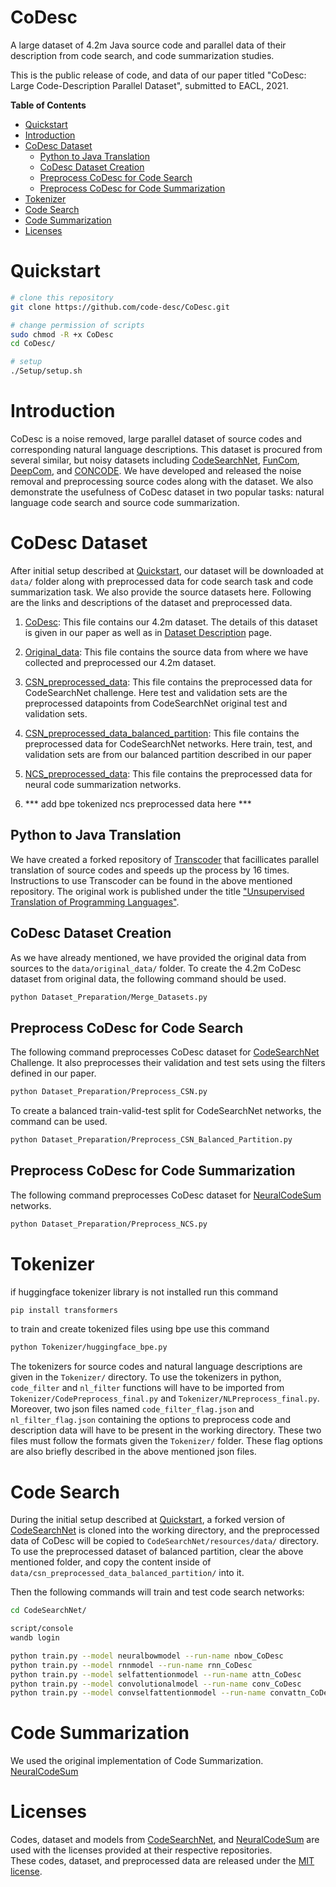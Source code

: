 # CoDesc

A large dataset of 4.2m Java source code and parallel data of their description from code search, and code summarization studies.

This is the public release of code, and data of our paper titled "CoDesc: Large Code-Description Parallel Dataset", submitted to EACL, 2021.

**Table of Contents**

<!-- TOC depthFrom:1 depthTo:6 withLinks:1 updateOnSave:1 orderedList:0 -->

- [Quickstart](#quickstart)
- [Introduction](#introduction)
- [CoDesc Dataset](#codesc-dataset)
    - [Python to Java Translation](#python-to-java-translation)
    - [CoDesc Dataset Creation](#codesc-dataset-creation)
    - [Preprocess CoDesc for Code Search](#preprocess-codesc-for-code-search)
    - [Preprocess CoDesc for Code Summarization](#preprocess-codesc-for-code-summarization)
- [Tokenizer](#tokenizer)
- [Code Search](#code-search)
- [Code Summarization](#code-summarization)
- [Licenses](#licenses)

<!-- /TOC -->

# Quickstart
  ```bash
  # clone this repository
  git clone https://github.com/code-desc/CoDesc.git
  
  # change permission of scripts
  sudo chmod -R +x CoDesc
  cd CoDesc/

  # setup
  ./Setup/setup.sh
  ```

# Introduction
CoDesc is a noise removed, large parallel dataset of source codes and corresponding natural language descriptions. This dataset is procured from several similar, but noisy datasets including [CodeSearchNet](https://github.com/github/CodeSearchNet.git), [FunCom](http://leclair.tech/data/funcom/), [DeepCom](https://github.com/xing-hu/DeepCom.git), and [CONCODE](https://github.com/sriniiyer/concode.git). We have developed and released the noise removal and preprocessing source codes along with the dataset. We also demonstrate the usefulness of CoDesc dataset in two popular tasks: natural language code search and source code summarization.


# CoDesc Dataset
After initial setup described at [Quickstart](#quickstart), our dataset will be downloaded at `data/` folder along with preprocessed data for code search task and code summarization task. We also provide the source datasets here. Following are the links and descriptions of the dataset and preprocessed data.

1. [CoDesc](https://mega.nz/file/x5BQGDCY#LwmKDu5eYNTdG85xrW85jh3gcJvcsBpKwY9ufTFM1vs): This file contains our 4.2m dataset. The details of this dataset is given in our paper as well as in [Dataset Description](https://github.com/code-desc/CoDesc/blob/master/Dataset%20Description.md) page.

2. [Original_data](https://mega.nz/file/ZpoBla5a#qeSxMXP6v-2FEI237cIVrFhuqnq5DHh88_EKuReSY3k): This file contains the source data from where we have collected and preprocessed our 4.2m dataset.

3. [CSN_preprocessed_data](https://mega.nz/file/Q4oxQCIb#CT7P5zq1WbiWOLTeafg-mFD2QZEmF1YwZmDhGZkzU90): This file contains the preprocessed data for CodeSearchNet challenge. Here test and validation sets are the preprocessed datapoints from CodeSearchNet original test and validation sets.

4. [CSN_preprocessed_data_balanced_partition](https://mega.nz/file/t543VCyA#4BLjB28yYNDT9kXBs6NWmY1ADOCMyuvqDXLg9yPhiaI): This file contains the preprocessed data for CodeSearchNet networks. Here train, test, and validation sets are from our balanced partition described in our paper

5. [NCS_preprocessed_data](https://mega.nz/file/45BXRSSb#sj2bSC9AHxralmpAud6Uy1_g6HOFnZq0Dk4pfqiP-1M): This file contains the preprocessed data for neural code summarization networks.

6. *** add bpe tokenized ncs preprocessed data here ***

## Python to Java Translation
We have created a forked repository of [Transcoder](https://github.com/code-desc/TransCoder.git) that facillicates parallel translation of source codes and speeds up the process by 16 times. Instructions to use Transcoder can be found in the above mentioned repository. The original work is published under the title ["Unsupervised Translation of Programming Languages"](https://arxiv.org/abs/2006.03511).

## CoDesc Dataset Creation
As we have already mentioned, we have provided the original data from sources to the `data/original_data/` folder. To create the 4.2m CoDesc dataset from original data, the following command should be used.
 ```bash
 python Dataset_Preparation/Merge_Datasets.py
 ```

## Preprocess CoDesc for Code Search 
The following command preprocesses CoDesc dataset for [CodeSearchNet](https://arxiv.org/abs/1909.09436) Challenge. It also preprocesses their validation and test sets using the filters defined in our paper.
 ```bash
 python Dataset_Preparation/Preprocess_CSN.py
 ```

 To create a balanced train-valid-test split for CodeSearchNet networks, the command can be used.
  ```bash
 python Dataset_Preparation/Preprocess_CSN_Balanced_Partition.py
 ```

## Preprocess CoDesc for Code Summarization
The following command preprocesses CoDesc dataset for [NeuralCodeSum](https://arxiv.org/abs/2005.00653) networks.
  ```bash
 python Dataset_Preparation/Preprocess_NCS.py
 ```
 
# Tokenizer
if huggingface tokenizer library is not installed run this command
  ```bash
 pip install transformers
 ```
 to train and create tokenized files using bpe use this command
 ```bash
 python Tokenizer/huggingface_bpe.py
 ```

The tokenizers for source codes and natural language descriptions are given in the `Tokenizer/` directory. To use the tokenizers in python, `code_filter` and `nl_filter` functions will have to be imported from `Tokenizer/CodePreprocess_final.py` and `Tokenizer/NLPreprocess_final.py`.  Moreover, two json files named `code_filter_flag.json` and `nl_filter_flag.json` containing the options to preprocess code and description data will have to be present in the working directory. These two files must follow the formats given the `Tokenizer/` folder. These flag options are also briefly described in the above mentioned json files.

# Code Search
During the initial setup described at [Quickstart](#quickstart), a forked version of [CodeSearchNet](https://github.com/code-desc/CodeSearchNet.git) is cloned into the working directory, and the preprocessed data of CoDesc will be copied to `CodeSearchNet/resources/data/` directory. To use the preprocessed dataset of balanced partition, clear the above mentioned folder, and copy the content inside of `data/csn_preprocessed_data_balanced_partition/` into it.

Then the following commands will train and test code search networks:
 ```bash
 cd CodeSearchNet/
 
 script/console
 wandb login
 
 python train.py --model neuralbowmodel --run-name nbow_CoDesc
 python train.py --model rnnmodel --run-name rnn_CoDesc
 python train.py --model selfattentionmodel --run-name attn_CoDesc
 python train.py --model convolutionalmodel --run-name conv_CoDesc
 python train.py --model convselfattentionmodel --run-name convattn_CoDesc
 ```

# Code Summarization
We used the original implementation of Code Summarization. [NeuralCodeSum](https://github.com/wasiahmad/NeuralCodeSum.git)


# Licenses
Codes, dataset and models from [CodeSearchNet](https://github.com/github/CodeSearchNet.git), and [NeuralCodeSum](https://github.com/wasiahmad/NeuralCodeSum.git) are used with the licenses provided at their respective repositories.   
These codes, dataset, and preprocessed data are released under the [MIT license](https://github.com/code-desc/CoDesc/blob/master/LICENSE).
